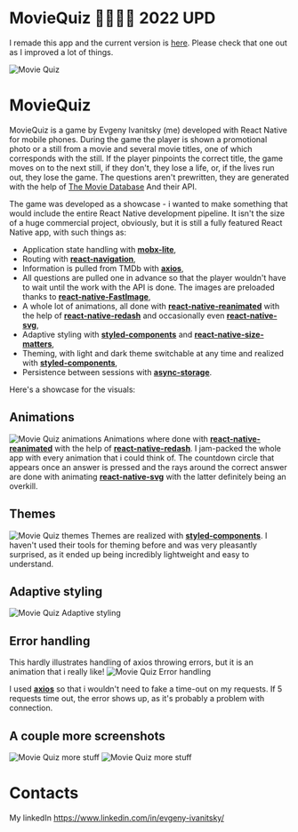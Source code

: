 # MovieQuiz 🚧🚧🚧🚧 2022 UPD
I remade this app and the current version is [here](https://github.com/trtq/movie-quiz/). Please check that one out as I improved a lot of things.

![Movie Quiz](https://i.imgur.com/3o3V6hm.png "Movie Quiz")
# MovieQuiz
MovieQuiz is a game by Evgeny Ivanitsky (me) developed with React Native for mobile phones. During the game the player is shown a promotional photo or a still from a movie and several movie titles, one of which corresponds with the still. If the player pinpoints the correct title, the game moves on to the next still, if they don't, they lose a life, or, if the lives run out, they lose the game. The questions aren't prewritten, they are generated with the help of [The Movie Database](https://www.themoviedb.org/) And their API.

The game was developed as a showcase - i wanted to make something that would include the entire React Native development pipeline. It isn't the size of a huge commercial project, obviously, but it is still a fully featured React Native app, with such things as:
- Application state handling with [**mobx-lite**](https://github.com/mobxjs/mobx-react-lite),
- Routing with [**react-navigation**](https://reactnavigation.org/),
- Information is pulled from TMDb with [**axios**](https://github.com/axios/axios),
- All questions are pulled one in advance so that the player wouldn't have to wait until the work with the API is done. The images are preloaded thanks to [**react-native-FastImage**](https://github.com/DylanVann/react-native-fast-image),
- A whole lot of animations, all done with [**react-native-reanimated**](https://github.com/software-mansion/react-native-reanimated) with the help of [**react-native-redash**](https://github.com/wcandillon/react-native-redash) and occasionally even [**react-native-svg**](https://github.com/react-native-community/react-native-svg),
- Adaptive styling with [**styled-components**](https://styled-components.com/) and [**react-native-size-matters**](https://github.com/nirsky/react-native-size-matters),
- Theming, with light and dark theme switchable at any time and realized with [**styled-components**](https://styled-components.com/),
- Persistence between sessions with [**async-storage**](https://github.com/react-native-community/async-storage).


Here's a showcase for the visuals:


## Animations
![Movie Quiz animations](https://i.imgur.com/d90nT7E.gif "Movie Quiz animations")
Animations where done with [**react-native-reanimated**](https://github.com/software-mansion/react-native-reanimated) with the help of [**react-native-redash**](https://github.com/wcandillon/react-native-redash). I jam-packed the whole app with every animation that i could think of. The countdown circle that appears once an answer is pressed and the rays around the correct answer are done with animating [**react-native-svg**](https://github.com/react-native-community/react-native-svg) with the latter definitely being an overkill.


## Themes
![Movie Quiz themes](https://i.imgur.com/yYlcDjJ.png "Movie Quiz themes")
Themes are realized with [**styled-components**](https://styled-components.com/). I haven't used their tools for theming before and was very pleasantly surprised, as it ended up being incredibly lightweight and easy to understand.


## Adaptive styling
![Movie Quiz Adaptive styling](https://i.imgur.com/lR5v4vk.png "Movie Quiz Adaptive styling")


## Error handling
This hardly illustrates handling of axios throwing errors, but it is an animation that i really like!
![Movie Quiz Error handling](https://i.imgur.com/2A6mvg9.gif "Movie Quiz Error handling")

I used [**axios**](https://github.com/axios/axios) so that i wouldn't need to fake a time-out on my requests. If 5 requests time out, the error shows up, as it's probably a problem with connection.


## A couple more screenshots
![Movie Quiz more stuff](https://i.imgur.com/1bZYJjh.png "Movie Quiz more stuff")
![Movie Quiz more stuff](https://i.imgur.com/CWW54tb.png "Movie Quiz more stuff")


# Contacts
My linkedIn https://www.linkedin.com/in/evgeny-ivanitsky/

